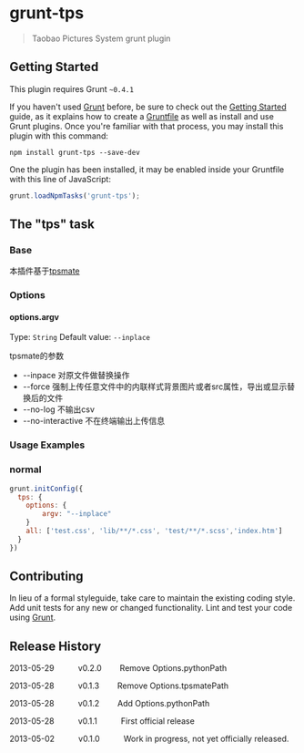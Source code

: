 # grunt-tps

> Taobao Pictures System grunt plugin

## Getting Started
This plugin requires Grunt `~0.4.1`

If you haven't used [Grunt](http://gruntjs.com/) before, be sure to check out the [Getting Started](http://gruntjs.com/getting-started) guide, as it explains how to create a [Gruntfile](http://gruntjs.com/sample-gruntfile) as well as install and use Grunt plugins. Once you're familiar with that process, you may install this plugin with this command:

```shell
npm install grunt-tps --save-dev
```

One the plugin has been installed, it may be enabled inside your Gruntfile with this line of JavaScript:

```js
grunt.loadNpmTasks('grunt-tps');
```

## The "tps" task

### Base

本插件基于[tpsmate](https://github.com/sodabiscuit/tpsmate)

### Options

#### options.argv
Type: `String`
Default value: `--inplace`

tpsmate的参数

- --inpace 对原文件做替换操作
- --force 强制上传任意文件中的内联样式背景图片或者src属性，导出或显示替换后的文件
- --no-log 不输出csv
- --no-interactive 不在终端输出上传信息

### Usage Examples

### normal

```js
grunt.initConfig({
  tps: {
    options: {
        argv: "--inplace"
    }
    all: ['test.css', 'lib/**/*.css', 'test/**/*.scss','index.htm']
  }
})
```

## Contributing
In lieu of a formal styleguide, take care to maintain the existing coding style. Add unit tests for any new or changed functionality. Lint and test your code using [Grunt](http://gruntjs.com/).

## Release History

2013-05-29   v0.2.0   Remove Options.pythonPath

2013-05-28   v0.1.3   Remove Options.tpsmatePath

2013-05-28   v0.1.2   Add Options.pythonPath

2013-05-28   v0.1.1   First official release

2013-05-02   v0.1.0   Work in progress, not yet officially released.
